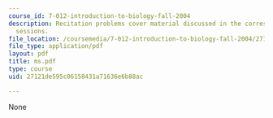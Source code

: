 ```yaml
---
course_id: 7-012-introduction-to-biology-fall-2004
description: Recitation problems cover material discussed in the corresponding lecture
  sessions.
file_location: /coursemedia/7-012-introduction-to-biology-fall-2004/27121de595c06158431a71636e6b88ac_ms.pdf
file_type: application/pdf
layout: pdf
title: ms.pdf
type: course
uid: 27121de595c06158431a71636e6b88ac

---
```

None